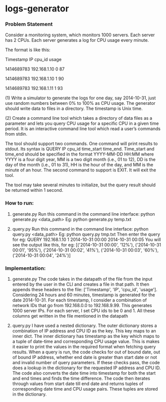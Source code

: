 # logs-generator

### Problem Statement
Consider a monitoring system, which monitors 1000 servers. Each server has 2 CPUs. Each server generates a log for CPU usage every minute.

The format is like this:

Timestamp      IP                     cpu_id usage

1414689783    192.168.1.10   0          87

1414689783    192.168.1.10   1          90

1414689783    192.168.1.11   1          93


(1) Write a simulator to generate the logs for one day, say 2014-10-31, just use random numbers between 0% to 100% as CPU usage. The generator should write data to files in a directory. The timestamp is Unix time.


(2) Create a command line tool which takes a directory of data files as a parameter and lets you query CPU usage for a specific CPU in a given time period. It is an interactive command line tool which read a user’s commands from stdin.

The tool should support two commands. One command will print results to stdout. Its syntax is QUERY IP cpu_id time_start time_end. Time_start and time_end should be specified in the format YYYY-MM-DD HH:MM where YYYY is a four digit year, MM is a two digit month (i.e., 01 to 12), DD is the day of the month (i.e., 01 to 31), HH is the hour of the day, and MM is the minute of an hour. The second command to support is EXIT. It will exit the tool.

The tool may take several minutes to initialize, but the query result should be returned within 1 second.

### How to run:
1. generate.py
	Run this command in the command line interface: python generate.py <data_path>
	Eg: python generate.py temp.txt

2. query.py
	Run this command in the command line interface: python query.py <data_path>
	Eg: python query.py tmp.txt
	Then enter the query for eg: QUERY 192.168.1.10 1 2014-10-31 00:00 2014-10-31 00:05
	You will see the output like this, for eg: [('2014-10-31 00:00', '12%'), ('2014-10-31 00:01', '95%'), ('2014-10-31 00:02', '41%'), ('2014-10-31 00:03', '60%'), ('2014-10-31 00:04', '24%')]
	
### Implementation:
1. generate.py
The code takes in the datapath of the file from the input entered by the user in the CLI and creates a file in that path. It then appends these headers to the file: ['Timestamp', 'IP', 'cpu_id', 'usage'].
Considering 24 hours and 60 minutes, timestamp is generated for the date 2014-10-31. For each timestamp, I consider a combination of network IDs that go from 192.168.0.0 to 192.168.9.99. This generates 1000 server IPs. For each server, I set CPU ids to be 0 and 1. 
All these columns get written in the file mentioned in the datapath

2. query.py
I have used a nested dictionary. The outer dictionary stores a combination of IP address and CPU ID as the key. This key maps to an inner dict. 
The inner dictionary has timestamp as the key which maps to a tuple of date-time and corresponding CPU usage value. This is makes it easier to print the values in the required format when fetching query results. 
When a query is run, the code checks for out of bound date, out of bound IP address, whether end date is greater than start date or not and invalid number of query parameters. 
If these checks pass, the code does a lookup in the dictionary for the requested IP address and CPU ID. The code also converts the date time into timestamp for both the start and end times and finds the time difference. The code then iterates through values from start date till end date and returns tuples of corresponding date time and CPU usage pairs. These tuples are stored in the dictionary.

